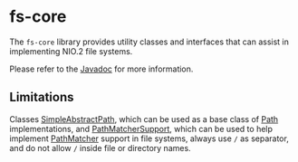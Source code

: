 # fs-core

The `fs-core` library provides utility classes and interfaces that can assist in implementing NIO.2 file systems.

Please refer to the [Javadoc](https://robtimus.github.io/fs-core/apidocs/index.html) for more information.

## Limitations

Classes [SimpleAbstractPath](https://robtimus.github.io/fs-core/apidocs/com/github/robtimus/filesystems/SimpleAbstractPath.html), which can be used as a base class of [Path](https://docs.oracle.com/javase/8/docs/api/java/nio/file/Path.html) implementations, and [PathMatcherSupport](https://robtimus.github.io/fs-core/apidocs/com/github/robtimus/filesystems/PathMatcherSupport.html), which can be used to help implement [PathMatcher](https://docs.oracle.com/javase/8/docs/api/java/nio/file/PathMatcher.html) support in file systems, always use `/` as separator, and do not allow `/` inside file or directory names.

